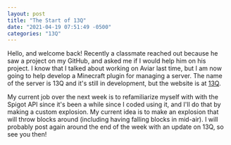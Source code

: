 ```yaml
---
layout: post
title: "The Start of 13Q"
date: "2021-04-19 07:51:49 -0500"
categories: "13Q"
---
```

Hello, and welcome back! Recently a classmate reached out because he saw a project on my GitHub, and asked me if I would help him on his project. I know that I talked about working on Aviar last time, but I am now going to help develop a Minecraft plugin for managing a server. The name of the server is 13Q and it's still in development, but the website is at [13Q].

My current job over the next week is to refamiliarize myself with with the Spigot API since it's been a while since I coded using it, and I'll do that by making a custom explosion. My current idea is to make an explosion that will throw blocks around (including having falling blocks in mid-air). I will probably post again around the end of the week with an update on 13Q, so see you then!

[13Q]: 13q.org
